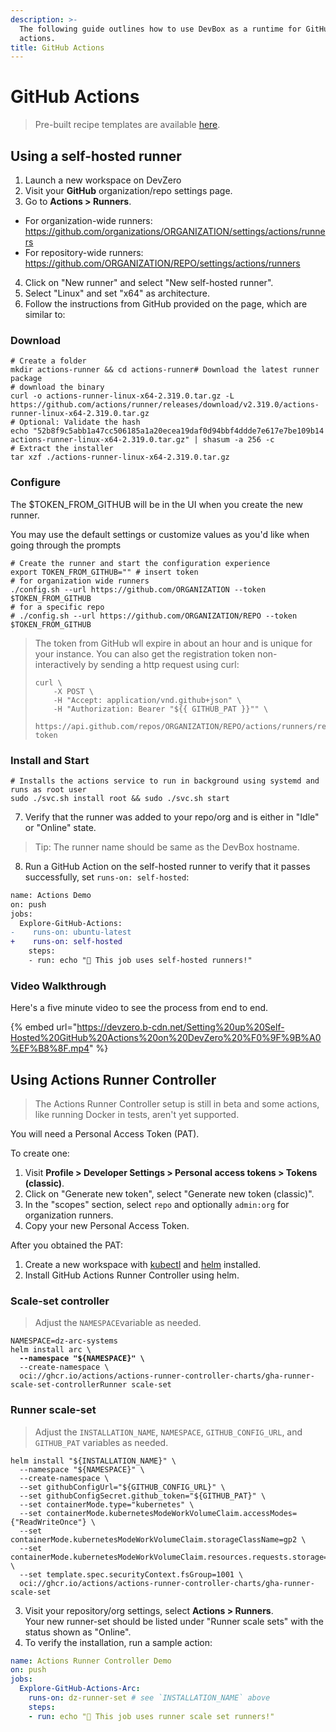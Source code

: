 ```yaml
---
description: >-
  The following guide outlines how to use DevBox as a runtime for GitHub
  actions.
title: GitHub Actions
---
```


# GitHub Actions

> Pre-built recipe templates are available [here](../../references/starter-templates/ci-cd/github-actions.md).

## Using a self-hosted runner

1. Launch a new workspace on DevZero
2. Visit your **GitHub** organization/repo settings page.
3. Go to **Actions > Runners**.
<!-- markdown-link-check-disable -->
* For organization-wide runners: https://github.com/organizations/ORGANIZATION/settings/actions/runners
* For repository-wide runners: https://github.com/ORGANIZATION/REPO/settings/actions/runners
<!-- markdown-link-check-enable-->
4. Click on "New runner" and select "New self-hosted runner".
5. Select "Linux" and set "x64" as architecture.
6. Follow the instructions from GitHub provided on the page, which are similar to:

### Download

```
# Create a folder
mkdir actions-runner && cd actions-runner# Download the latest runner package
# download the binary
curl -o actions-runner-linux-x64-2.319.0.tar.gz -L https://github.com/actions/runner/releases/download/v2.319.0/actions-runner-linux-x64-2.319.0.tar.gz
# Optional: Validate the hash
echo "52b8f9c5abb1a47cc506185a1a20ecea19daf0d94bbf4ddde7e617e7be109b14  actions-runner-linux-x64-2.319.0.tar.gz" | shasum -a 256 -c
# Extract the installer
tar xzf ./actions-runner-linux-x64-2.319.0.tar.gz
```

### Configure

The $TOKEN_FROM_GITHUB will be in the UI when you create the new runner.

You may use the default settings or customize values as you'd like when going through the prompts

```
# Create the runner and start the configuration experience
export TOKEN_FROM_GITHUB="" # insert token
# for organization wide runners
./config.sh --url https://github.com/ORGANIZATION --token $TOKEN_FROM_GITHUB
# for a specific repo
# ./config.sh --url https://github.com/ORGANIZATION/REPO --token $TOKEN_FROM_GITHUB
```

> The token from GitHub wll expire in about an hour and is unique for your instance.
> You can also get the registration token non-interactively by sending a http request using curl:
>
> ```
> curl \
>     -X POST \
>     -H "Accept: application/vnd.github+json" \
>     -H "Authorization: Bearer "${{ GITHUB_PAT }}"" \
>     https://api.github.com/repos/ORGANIZATION/REPO/actions/runners/registration-token
> ```

### Install and Start

```
# Installs the actions service to run in background using systemd and runs as root user
sudo ./svc.sh install root && sudo ./svc.sh start
```

7. Verify that the runner was added to your repo/org and is either in "Idle" or "Online" state.

> Tip: The runner name should be same as the DevBox hostname.

8. Run a GitHub Action on the self-hosted runner to verify that it passes successfully, set `runs-on: self-hosted`:

```diff
name: Actions Demo
on: push
jobs:
  Explore-GitHub-Actions:
-    runs-on: ubuntu-latest
+    runs-on: self-hosted
    steps:
    - run: echo "🎉 This job uses self-hosted runners!"
```

### Video Walkthrough

Here's a five minute video to see the process from end to end.

{% embed url="https://devzero.b-cdn.net/Setting%20up%20Self-Hosted%20GitHub%20Actions%20on%20DevZero%20%F0%9F%9B%A0%EF%B8%8F.mp4" %}

## Using Actions Runner Controller

> The Actions Runner Controller setup is still in beta and some actions, like running Docker in tests, aren't yet supported.

You will need a Personal Access Token (PAT).

To create one:

1. Visit **Profile > Developer Settings > Personal access tokens > Tokens (classic)**.
2. Click on "Generate new token", select "Generate new token (classic)".
3. In the "scopes" section, select `repo` and optionally `admin:org` for organization runners.
4. Copy your new Personal Access Token.

After you obtained the PAT:

1. Create a new workspace with [kubectl](../../references/starter-templates/infra/kubectl.md) and [helm](../../references/starter-templates/infra/helm.md) installed.
2. Install GitHub Actions Runner Controller using helm.

### Scale-set controller

> Adjust the `NAMESPACE`variable as needed.

<pre><code>NAMESPACE=dz-arc-systems
helm install arc \
<strong>  --namespace "${NAMESPACE}" \
</strong>  --create-namespace \
  oci://ghcr.io/actions/actions-runner-controller-charts/gha-runner-scale-set-controllerRunner scale-set
</code></pre>

### Runner scale-set

> Adjust the `INSTALLATION_NAME`, `NAMESPACE`, `GITHUB_CONFIG_URL`, and `GITHUB_PAT` variables as needed.

```
helm install "${INSTALLATION_NAME}" \
  --namespace "${NAMESPACE}" \
  --create-namespace \
  --set githubConfigUrl="${GITHUB_CONFIG_URL}" \
  --set githubConfigSecret.github_token="${GITHUB_PAT}" \
  --set containerMode.type="kubernetes" \
  --set containerMode.kubernetesModeWorkVolumeClaim.accessModes={"ReadWriteOnce"} \
  --set containerMode.kubernetesModeWorkVolumeClaim.storageClassName=gp2 \
  --set containerMode.kubernetesModeWorkVolumeClaim.resources.requests.storage=1Gi \
  --set template.spec.securityContext.fsGroup=1001 \
  oci://ghcr.io/actions/actions-runner-controller-charts/gha-runner-scale-set
```

3. Visit your repository/org settings, select **Actions > Runners**.\
   Your new runner-set should be listed under "Runner scale sets" with the status shown as "Online".
4. To verify the installation, run a sample action:

```yaml
name: Actions Runner Controller Demo
on: push
jobs:
  Explore-GitHub-Actions-Arc:
    runs-on: dz-runner-set # see `INSTALLATION_NAME` above
    steps:
    - run: echo "🎉 This job uses runner scale set runners!"
```
